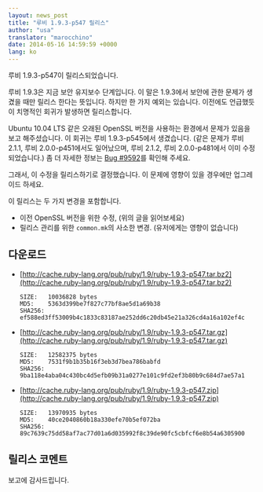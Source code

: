 ```yaml
---
layout: news_post
title: "루비 1.9.3-p547 릴리스"
author: "usa"
translator: "marocchino"
date: 2014-05-16 14:59:59 +0000
lang: ko
---
```


루비 1.9.3-p547이 릴리스되었습니다.

루비 1.9.3은 지금 보안 유지보수 단계입니다.
이 말은 1.9.3에서 보안에 관한 문제가 생겼을 때만 릴리스 한다는 뜻입니다.
하지만 한 가지 예외는 있습니다.
이전에도 언급했듯이 치명적인 회귀가 발생하면 릴리스합니다.

Ubuntu 10.04 LTS 같은 오래된 OpenSSL 버전을 사용하는 환경에서 문제가 있음을 보고
해주셨습니다.
이 회귀는 루비 1.9.3-p545에서 생겼습니다. (같은 문제가 루비 2.1.1, 루비
2.0.0-p451에서도 일어났으며, 루비 2.1.2, 루비 2.0.0-p481에서 이미 수정되었습니다.)
좀 더 자세한 정보는 [Bug #9592](https://bugs.ruby-lang.org/issues/9592)를 확인해 주세요.

그래서, 이 수정을 릴리스하기로 결정했습니다.
이 문제에 영향이 있을 경우에만 업그레이드 하세요.

이 릴리스는 두 가지 변경을 포함합니다.

* 이전 OpenSSL 버전을 위한 수정, (위의 글을 읽어보세요)
* 릴리스 관리를 위한 `common.mk`의 사소한 변경. (유저에게는 영향이 없습니다)

## 다운로드

* [http://cache.ruby-lang.org/pub/ruby/1.9/ruby-1.9.3-p547.tar.bz2](http://cache.ruby-lang.org/pub/ruby/1.9/ruby-1.9.3-p547.tar.bz2)

      SIZE:   10036828 bytes
      MD5:    5363d399be7f827c77bf8ae5d1a69b38
      SHA256: ef588ed3ff53009b4c1833c83187ae252dd6c20db45e21a326cd4a16a102ef4c

* [http://cache.ruby-lang.org/pub/ruby/1.9/ruby-1.9.3-p547.tar.gz](http://cache.ruby-lang.org/pub/ruby/1.9/ruby-1.9.3-p547.tar.gz)

      SIZE:   12582375 bytes
      MD5:    7531f9b1b35b16f3eb3d7bea786babfd
      SHA256: 9ba118e4aba04c430bc4d5efb09b31a0277e101c9fd2ef3b80b9c684d7ae57a1

* [http://cache.ruby-lang.org/pub/ruby/1.9/ruby-1.9.3-p547.zip](http://cache.ruby-lang.org/pub/ruby/1.9/ruby-1.9.3-p547.zip)

      SIZE:   13970935 bytes
      MD5:    40ce2040860b18a330efe70b5ef072ba
      SHA256: 89c7639c75dd58af7ac77d01a6d035992f8c39de90fc5cbfcf6e8b54a6305900

## 릴리스 코멘트

보고에 감사드립니다.
